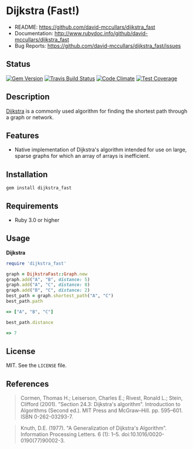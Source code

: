 # Dijkstra (Fast!)

* README:         https://github.com/david-mccullars/dijkstra_fast
* Documentation:  http://www.rubydoc.info/github/david-mccullars/dijkstra_fast
* Bug Reports:    https://github.com/david-mccullars/dijkstra_fast/issues


## Status

[![Gem Version](https://badge.fury.io/rb/dijkstra_fast.svg)](https://badge.fury.io/rb/dijkstra_fast)
[![Travis Build Status](https://travis-ci.org/david-mccullars/dijkstra_fast.svg?branch=master)](https://travis-ci.org/david-mccullars/dijkstra_fast)
[![Code Climate](https://codeclimate.com/github/david-mccullars/dijkstra_fast/badges/gpa.svg)](https://codeclimate.com/github/david-mccullars/dijkstra_fast)
[![Test Coverage](https://codeclimate.com/github/david-mccullars/dijkstra_fast/badges/coverage.svg)](https://codeclimate.com/github/david-mccullars/dijkstra_fast/coverage)


## Description

[Dijkstra](https://en.wikipedia.org/wiki/Dijkstra's_algorithm) is a commonly
used algorithm for finding the shortest path through a graph or network.


## Features

* Native implementation of Dijkstra's algorithm intended for use on large,
sparse graphs for which an array of arrays is inefficient.


## Installation

```
gem install dijkstra_fast
```

## Requirements

* Ruby 3.0 or higher

## Usage

**Dijkstra**

```ruby
require 'dijkstra_fast'

graph = DijkstraFast::Graph.new
graph.add("A", "B", distance: 5)
graph.add("A", "C", distance: 8)
graph.add("B", "C", distance: 2)
best_path = graph.shortest_path("A", "C")
best_path.path

=> ["A", "B", "C"]

best_path.distance

=> 7
```


## License

MIT. See the `LICENSE` file.


## References

> Cormen, Thomas H.; Leiserson, Charles E.; Rivest, Ronald L.; Stein, Clifford (2001). "Section 24.3: Dijkstra's algorithm". Introduction to Algorithms (Second ed.). MIT Press and McGraw–Hill. pp. 595–601. ISBN 0-262-03293-7.

> Knuth, D.E. (1977). "A Generalization of Dijkstra's Algorithm". Information Processing Letters. 6 (1): 1–5. doi:10.1016/0020-0190(77)90002-3.
